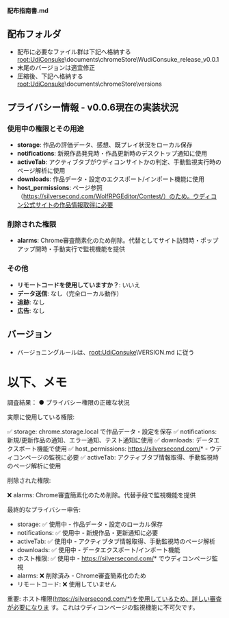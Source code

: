 #### 配布指南書.md
## 配布フォルダ
- 配布に必要なファイル群は下記へ格納する
	<root:UdiConsuke>\documents\chromeStore\WudiConsuke_release_v0.0.1
- 末尾のバージョンは適宜修正
- 圧縮後、下記へ格納する
	<root:UdiConsuke>\documents\chromeStore\versions

## プライバシー情報 - v0.0.6現在の実装状況

### 使用中の権限とその用途
- **storage**: 作品の評価データ、感想、既プレイ状況をローカル保存
- **notifications**: 新規作品発見時・作品更新時のデスクトップ通知に使用
- **activeTab**: アクティブタブがウディコンサイトかの判定、手動監視実行時のページ解析に使用
- **downloads**: 作品データ・設定のエクスポート/インポート機能に使用
- **host_permissions**: ページ参照（https://silversecond.com/WolfRPGEditor/Contest/）のため。ウディコン公式サイトの作品情報取得に必要

### 削除された権限
- **alarms**: Chrome審査簡素化のため削除。代替としてサイト訪問時・ポップアップ開時・手動実行で監視機能を提供

### その他
- **リモートコードを使用していますか？**: いいえ
- **データ送信**: なし（完全ローカル動作）
- **追跡**: なし
- **広告**: なし

## バージョン
- バージョニングルールは、<root:UdiConsuke>\VERSION.md に従う




# 以下、メモ


調査結果：
● プライバシー権限の正確な状況

  実際に使用している権限:

  ✅ storage: chrome.storage.local で作品データ・設定を保存
  ✅ notifications: 新規/更新作品の通知、エラー通知、テスト通知に使用
  ✅ downloads: データエクスポート機能で使用
  ✅ host_permissions: https://silversecond.com/* - ウディコンページの監視に必要
  ✅ activeTab: アクティブタブ情報取得、手動監視時のページ解析に使用

  削除された権限:

  ❌ alarms: Chrome審査簡素化のため削除。代替手段で監視機能を提供

  最終的なプライバシー申告:

  - storage: ✅ 使用中 - 作品データ・設定のローカル保存
  - notifications: ✅ 使用中 - 新規作品・更新通知に必要
  - activeTab: ✅ 使用中 - アクティブタブ情報取得、手動監視時のページ解析
  - downloads: ✅ 使用中 - データエクスポート/インポート機能
  - ホスト権限: ✅ 使用中 - https://silversecond.com/* でウディコンページ監視
  - alarms: ❌ 削除済み - Chrome審査簡素化のため
  - リモートコード: ❌ 使用していません

  重要: ホスト権限(https://silversecond.com/*)を使用しているため、詳しい審査が必要になりま
  す。これはウディコンページの監視機能に不可欠です。